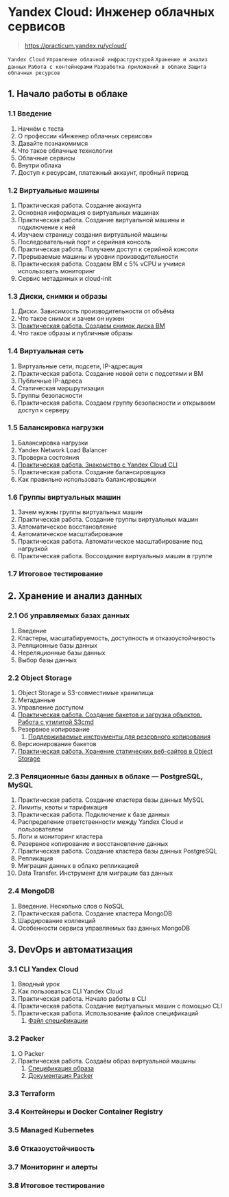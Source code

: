 # Yandex Cloud: Инженер облачных сервисов
> https://practicum.yandex.ru/ycloud/

`Yandex Cloud` `Управление облачной инфраструктурой` `Хранение и анализ данных` `Работа с контейнерами` 
`Разработка приложений в облаке` `Защита облачных ресурсов`

## 1. Начало работы в облаке
### 1.1 Введение
1. Начнём с теста
2. О профессии «Инженер облачных сервисов»
3. Давайте познакомимся
4. Что такое облачные технологии
5. Облачные сервисы
6. Внутри облака
7. Доступ к ресурсам, платежный аккаунт, пробный период

### 1.2 Виртуальные машины
1. Практическая работа. Создание аккаунта
2. Основная информация о виртуальных машинах
3. Практическая работа. Создание виртуальной машины и подключение к ней
4. Изучаем страницу создания виртуальной машины
5. Последовательный порт и серийная консоль
6. Практическая работа. Получаем доступ к серийной консоли
7. Прерываемые машины и уровни производительности
8. Практическая работа. Создаем ВМ с 5% vCPU и учимся использовать мониторинг
9. Сервис метаданных и cloud-init

### 1.3 Диски, снимки и образы
1. Диски. Зависимость производительности от объёма
2. Что такое снимок и зачем он нужен
3. [Практическая работа. Создаем снимок диска ВМ](1_3_2_create_snapshot.md)
4. Что такое образы и публичные образы

### 1.4 Виртуальная сеть
1. Виртуальные сети, подсети, IP-адресация
2. Практическая работа. Создание новой сети с подсетями и ВМ
3. Публичные IP-адреса
4. Статическая маршрутизация
5. Группы безопасности
6. Практическая работа. Создаем группу безопасности и открываем доступ к серверу

### 1.5 Балансировка нагрузки
1. Балансировка нагрузки
2. Yandex Network Load Balancer
3. Проверка состояния
4. [Практическая работа. Знакомство с Yandex Cloud CLI](1_5_4_yandex_cloud_cli.md)
5. Практическая работа. Создание балансировщика
6. Как правильно использовать балансировщики

### 1.6 Группы виртуальных машин
1. Зачем нужны группы виртуальных машин
2. Практическая работа. Создание группы виртуальных машин
3. Автоматическое восстановление
4. Автоматическое масштабирование
5. Практическая работа. Автоматическое масштабирование под нагрузкой
6. Практическая работа. Воссоздание виртуальных машин в группе

### 1.7 Итоговое тестирование


## 2. Хранение и анализ данных
### 2.1 Об управляемых базах данных
1. Введение
2. Кластеры, масштабируемость, доступность и отказоустойчивость
3. Реляционные базы данных
4. Нереляционные базы данных
5. Выбор базы данных

### 2.2 Object Storage
1. Object Storage и S3-совместимые хранилища
2. Метаданные
3. Управление доступом
4. [Практическая работа. Создание бакетов и загрузка объектов. Работа с утилитой S3cmd](2_2_4_s3_bucket_creating.md)
5. Резервное копирование
   1. [Поддерживаемые инструменты для резервного копирования](https://cloud.yandex.ru/docs/storage/tools/)
6. Версионирование бакетов
7. [Практическая работа. Хранение статических веб-сайтов в Object Storage](2_2_7_s3_website.md)


### 2.3 Реляционные базы данных в облаке — PostgreSQL, MySQL
1. Практическая работа. Создание кластера базы данных MySQL
2. Лимиты, квоты и тарификация
3. Практическая работа. Подключение к базе данных
4. Распределение ответственности между Yandex Cloud и пользователем
5. Логи и мониторинг кластера
6. Резервное копирование и восстановление данных
7. Практическая работа. Создание кластера базы данных PostgreSQL
8. Репликация
9. Миграция данных в облако репликацией
10. Data Transfer. Инструмент для миграции баз данных


### 2.4 MongoDB
1. Введение. Несколько слов о NoSQL
2. Практическая работа. Создание кластера MongoDB
3. Шардирование коллекций
4. Особенности сервиса управляемых баз данных MongoDB


## 3. DevOps и автоматизация
### 3.1 CLI Yandex Cloud
1. Вводный урок
2. Как пользоваться CLI Yandex Cloud
3. Практическая работа. Начало работы в CLI
4. Практическая работа. Создание виртуальных машин с помощью CLI
5. Практическая работа. Использование файлов спецификаций
   1. [Файл спецификации](specification.yaml)


### 3.2 Packer
1. О Packer
2. Практическая работа. Создаём образ виртуальной машины
   1. [Спецификация образа](Packer/my-ubuntu-nginx.pkr.hcl)  
   2. [Документация Packer](https://developer.hashicorp.com/packer/docs/templates/hcl_templates)


### 3.3 Terraform

### 3.4 Контейнеры и Docker Container Registry

### 3.5 Managed Kubernetes

### 3.6 Отказоустойчивость

### 3.7 Мониторинг и алерты

### 3.8 Итоговое тестирование